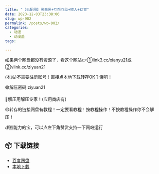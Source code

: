 ```yaml
---
title: "【无配图】黑白黑+互帮互助+唬人+幻觉"
date: 2023-12-03T23:38:06
slug: wp-902
permalink: /posts/wp-902/
categories:
  - 动漫
  - 动漫盖
tags:

---
```


如果两个网盘都没有资源了，看这个网站👉①link3.cc/xianyu21或②vlink.cc/ziyuan21

(本站)不需要注册账号！直接点本地下载转存OK？懂吧！

🟢解压密码:ziyuan21

🔵解压用解压专家！(应用商店有)

🟡转存的链接网盘有教程！一定要看教程！按教程操作！不按教程操作你不会解压！

💰🈶能力的宝，可以点左下角赞赏支持一下网站运行

## 📦 下载链接
- [百度网盘](https://blziyuan21.com/pay-download/902?key=ddf6b0b384&down_id=0)
- [本地下载](https://blziyuan21.com/pay-download/902?key=ddf6b0b384&down_id=1)

